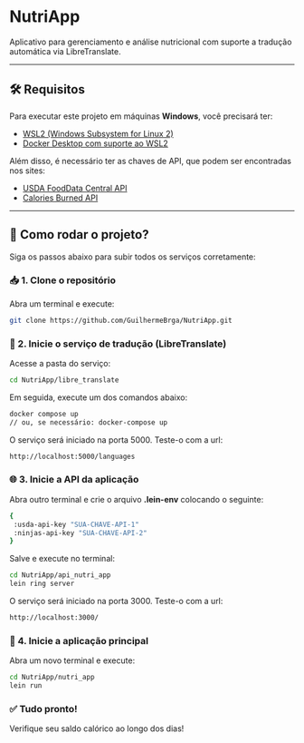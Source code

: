 # NutriApp

Aplicativo para gerenciamento e análise nutricional com suporte a tradução automática via LibreTranslate.

---

## 🛠 Requisitos

Para executar este projeto em máquinas **Windows**, você precisará ter:

- [WSL2 (Windows Subsystem for Linux 2)](https://learn.microsoft.com/pt-br/windows/wsl/install)
- [Docker Desktop com suporte ao WSL2](https://www.docker.com/products/docker-desktop/)

Além disso, é necessário ter as chaves de API, que podem ser encontradas nos sites:
- [USDA FoodData Central API](https://fdc.nal.usda.gov/api-guide)
- [Calories Burned API](https://api-ninjas.com/api/caloriesburned)

---

## 🚀 Como rodar o projeto?

Siga os passos abaixo para subir todos os serviços corretamente:

### 📥 1. Clone o repositório

Abra um terminal e execute:

```bash
git clone https://github.com/GuilhermeBrga/NutriApp.git
```

### 🧱 2. Inicie o serviço de tradução (LibreTranslate)
Acesse a pasta do serviço:

```bash
cd NutriApp/libre_translate
```

Em seguida, execute um dos comandos abaixo:

```bash
docker compose up
// ou, se necessário: docker-compose up
```
O serviço será iniciado na porta 5000. Teste-o com a url:
```bash
http://localhost:5000/languages
```

### 🌐 3. Inicie a API da aplicação
Abra outro terminal e crie o arquivo **.lein-env** colocando o seguinte:
```bash
{
 :usda-api-key "SUA-CHAVE-API-1"
 :ninjas-api-key "SUA-CHAVE-API-2"
}
```

Salve e execute no terminal:
```bash
cd NutriApp/api_nutri_app
lein ring server
```
O serviço será iniciado na porta 3000. Teste-o com a url:
```bash
http://localhost:3000/
```


### 🧠 4. Inicie a aplicação principal
Abra um novo terminal e execute:

```bash
cd NutriApp/nutri_app
lein run
```

### ✅ Tudo pronto!
Verifique seu saldo calórico ao longo dos dias!
